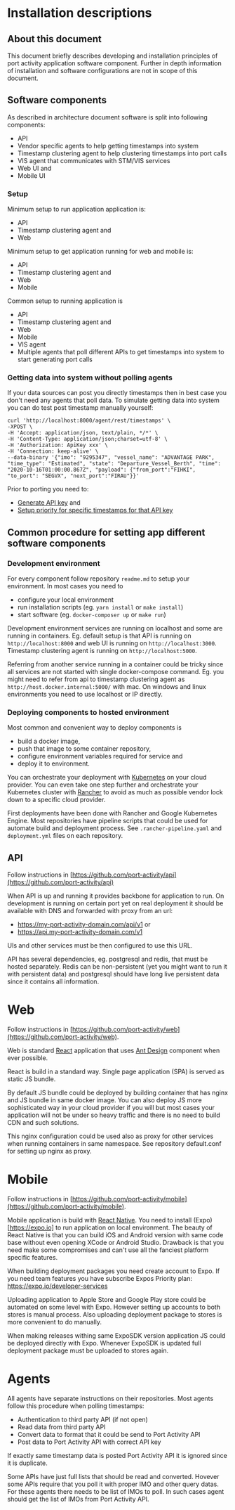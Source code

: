 # Installation descriptions

## About this document

This document briefly describes developing and installation principles of port activity application software component. Further in depth information of installation and software configurations are not in scope of this document.

## Software components

As described in architecture document software is split into following components:

- API
- Vendor specific agents to help getting timestamps into system 
- Timestamp clustering agent to help clustering timestamps into port calls
- VIS agent that communicates with STM/VIS services
- Web UI and
- Mobile UI

### Setup

Minimum setup to run application application is:

- API
- Timestamp clustering agent and
- Web

Minimum setup to get application running for web and mobile is:

- API
- Timestamp clustering agent and
- Web
- Mobile

Common setup to running application is

- API
- Timestamp clustering agent and
- Web
- Mobile
- VIS agent
- Multiple agents that poll different APIs to get timestamps into system to start generating port calls

### Getting data into system without polling agents

If your data sources can post you directly timestamps then in best case you don't need any agents that poll data. To simulate getting data into system you can do test post timestamp manually yourself:

```shell
curl 'http://localhost:8000/agent/rest/timestamps' \
-XPOST \
-H 'Accept: application/json, text/plain, */*' \
-H 'Content-Type: application/json;charset=utf-8' \
-H 'Authorization: ApiKey xxx' \
-H 'Connection: keep-alive' \
--data-binary '{"imo": "9295347", "vessel_name": "ADVANTAGE PARK", "time_type": "Estimated", "state": "Departure_Vessel_Berth", "time": "2020-10-16T01:00:00.867Z", "payload": {"from_port":"FIHKI", "to_port": "SEGVX", "next_port":"FIRAU"}}'
```

Prior to porting you need to:

- [Generate API key](https://port-activity.github.io/user-manual/#add-api-key) and
- [Setup priority for specific timestamps for that API key](https://port-activity.github.io/user-manual/#api-key-priorities)  

## Common procedure for setting app different software components

### Development environment

For every component follow repository `readme.md` to setup your environment. In most cases you need to

- configure your local environment
- run installation scripts (eg. `yarn install` or `make install`)
- start software (eg. `docker-composer up` or `make run`)

Development environment services are running on localhost and some are running in containers. Eg. default setup is that API is running on `http://localhost:8000` and web UI is running on `http://localhost:3000`. Timestamp clustering agent is running on `http://localhost:5000`. 

Referring from another service running in a container could be tricky since all services are not started with single docker-compose command. Eg. you might need to refer from api to timestamp clustering agent as `http://host.docker.internal:5000/` with mac. On windows and linux environments you need to use localhost or IP directly.

### Deploying components to hosted environment

Most common and convenient way to deploy components is

- build a docker image,
- push that image to some container repository,
- configure environment variables required for service and
- deploy it to environment.

You can orchestrate your deployment with [Kubernetes](https://kubernetes.io) on your cloud provider. You can even take one step further and orchestrate your Kubernetes cluster with [Rancher](https://rancher.com) to avoid as much as possible vendor lock down to a specific cloud provider.

First deployments have been done with Rancher and Google Kubernetes Engine. Most repositories have pipeline scripts that could be used for automate build and deployment process. See `.rancher-pipeline.yaml` and `deployment.yml` files on each repository.

## API

Follow instructions in [https://github.com/port-activity/api](https://github.com/port-activity/api)

When API is up and running it provides backbone for application to run. On development is running on certain port yet on real deployment it should be available with DNS and forwarded with proxy from an url:

- https://my-port-activity-domain.com/api/v1 or
- https://api.my-port-activity-domain.com/v1
  
UIs and other services must be then configured to use this URL. 

API has several dependencies, eg. postgresql and redis, that must be hosted separately. Redis can be non-persistent (yet you might want to run it with persistent data) and postgresql should have long live persistent data since it contains all information.

# Web

Follow instructions in [https://github.com/port-activity/web](https://github.com/port-activity/web).

Web is standard [React](https://reactjs.org) application that uses [Ant Design](https://ant.design) component when ever possible.

React is build in a standard way. Single page application (SPA) is served as static JS bundle.

By default JS bundle could be deployed by building container that has nginx and JS bundle in same docker image. You can also deploy JS more sophisticated way in your cloud provider if you will but most cases your application will not be under so heavy traffic and there is no need to build CDN and such solutions.

This nginx configuration could be used also as proxy for other services when running containers in same namespace. See repository default.conf for setting up nginx as proxy.

# Mobile

Follow instructions in [https://github.com/port-activity/mobile](https://github.com/port-activity/mobile).

Mobile application is build with [React Native](https://reactnative.dev). You need to install (Expo)[https://expo.io] to run application on local environment. The beauty of React Native is that you can build iOS and Android version with same code base without even opening XCode or Android Studio. Drawback is that you need make some compromises and can't use all the fanciest platform specific features.

When building deployment packages you need create account to Expo. If you need team features you have subscribe Expos Priority plan: https://expo.io/developer-services

Uploading application to Apple Store and Google Play store could be automated on some level with Expo. However setting up accounts to both stores is manual process. Also uploading deployment package to stores is more convenient to do manually.

When making releases withing same ExpoSDK version application JS could be deployed directly with Expo. Whenever ExpoSDK is updated full deployment package must be uploaded to stores again.

# Agents

All agents have separate instructions on their repositories. Most agents follow this procedure when polling timestamps:

- Authentication to third party API (if not open)
- Read data from third party API
- Convert data to format that it could be send to Port Activity API
- Post data to Port Activity API with correct API key

If exactly same timestamp data is posted Port Activity API it is ignored since it is duplicate.

Some APIs have just full lists that should be read and converted. Hovever some APIs require that you poll it with proper IMO and other query datas. For these agents there needs to be list of IMOs to poll. In such cases agent should get the list of IMOs from Port Activity API.
